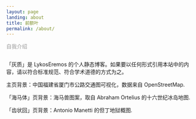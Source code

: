 ```yaml
---
layout: page
landing: about
title: 前额叶
permalink: /about/
---
```

<div style="size=0.8em;color:#9b9b9b; margin-bottom:2em;">自我介绍</div>
「灰质」是 LykosEremos 的个人静态博客。如果要以任何形式引用本站中的内容，请以符合标准规范、符合学术道德的方式为之。

主页背景：中国福建省厦门市公路交通图可视化，数据来自 OpenStreetMap.

「海马体」页背景：海马兽图案，取自 Abraham Ortelius 的十六世纪冰岛地图.

「齿状回」页背景：Antonio Manetti 的但丁地狱概图.
